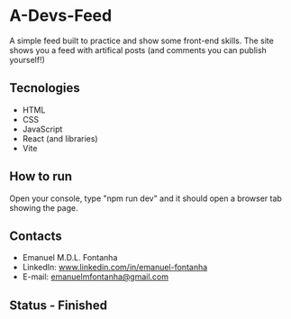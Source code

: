 # A-Devs-Feed

A simple feed built to practice and show some front-end skills. The site shows you a feed with artifical posts (and comments you can publish yourself!)

## Tecnologies

- HTML
- CSS
- JavaScript
- React (and libraries)
- Vite

## How to run

Open your console, type "npm run dev" and it should open a browser tab showing the page.

## Contacts

- Emanuel M.D.L. Fontanha
- LinkedIn: www.linkedin.com/in/emanuel-fontanha
- E-mail: emanuelmfontanha@gmail.com

## Status - Finished
